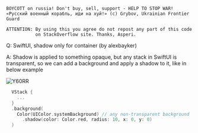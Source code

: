 ```
BOYCOTT on russia! Don't buy, sell, support - HELP TO STOP WAR!
«Русский военный корабль, иди на хуй!» (c) Grybov, Ukrainian Frontier Guard

ATTENTION: By using this you agree do not repost any part of this code
           on StackOverflow site. Thanks, Asperi.
```

Q: SwiftUI, shadow only for container (by alexbayker)

A: Shadow is applied to something opaque, but any stack in SwiftUI is transparent, 
so we can add a background and apply a shadow to it, like in below example

![Y60RR](https://user-images.githubusercontent.com/62171579/163420234-c6be776a-0f28-4120-82a8-2f1cb9c572da.png)


```swift
  VStack {
    ...
  }
  .background(
    Color(UIColor.systemBackground) // any non-transparent background
      .shadow(color: Color.red, radius: 10, x: 0, y: 0)
  )
```

